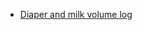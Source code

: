 - [Diaper and milk volume log](https://docs.google.com/spreadsheets/d/1_j9Lknz1TyCPKGW-1kN8Ec3LrAg6o0gRCadTbl69pNg/edit#gid=0)
